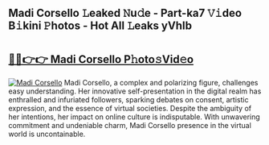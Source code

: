 ## Madi Corsello 𝙻eaked 𝙽u𝚍e - Part-ka7 𝚅𝚒deo B𝚒kini 𝙿hotos - Hot All 𝙻eaks yVhIb

# <h2><a href="http://ld7plwo.urlbe.top/?page=Madi+Corsello">🔗🔗👉👉 Madi Corsello P𝚑oto𝚜Vid𝚎o</a></h2>

[![Madi Corsello](https://i.imgur.com/eBuTRDB.gif)](http://ld7plwo.urlbe.top/?page=Madi+Corsello)
Madi Corsello, a complex and polarizing figure, challenges easy understanding. Her innovative self-presentation in the digital realm has enthralled and infuriated followers, sparking debates on consent, artistic expression, and the essence of virtual societies. Despite the ambiguity of her intentions, her impact on online culture is indisputable. With unwavering commitment and undeniable charm, Madi Corsello presence in the virtual world is uncontainable.
